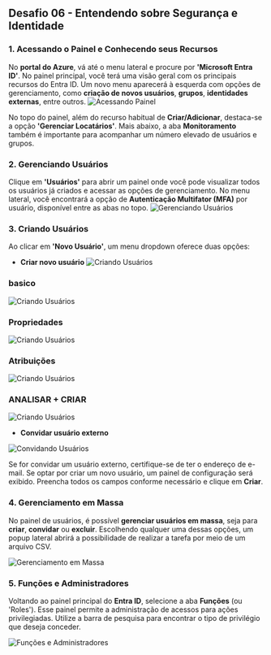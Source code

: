 ## Desafio 06 - Entendendo sobre Segurança e Identidade

### 1. **Acessando o Painel e Conhecendo seus Recursos**
No **portal do Azure**, vá até o menu lateral e procure por **'Microsoft Entra ID'**. No painel principal, você terá uma visão geral com os principais recursos do Entra ID. Um novo menu aparecerá à esquerda com opções de gerenciamento, como **criação de novos usuários**, **grupos**, **identidades externas**, entre outros.
![Acessando Painel](https://github.com/jefmartinuzzo/lab_azure/blob/main/aula-msa-identidade/imagem/DEFAULT.png)

No topo do painel, além do recurso habitual de **Criar/Adicionar**, destaca-se a opção **'Gerenciar Locatários'**. Mais abaixo, a aba **Monitoramento** também é importante para acompanhar um número elevado de usuários e grupos.

### 2. **Gerenciando Usuários**
Clique em **'Usuários'** para abrir um painel onde você pode visualizar todos os usuários já criados e acessar as opções de gerenciamento. No menu lateral, você encontrará a opção de **Autenticação Multifator (MFA)** por usuário, disponível entre as abas no topo.
![Gerenciando Usuários](https://github.com/jefmartinuzzo/lab_azure/blob/main/aula-msa-identidade/imagem/MFA.png)


### 3. **Criando Usuários**
Ao clicar em **'Novo Usuário'**, um menu dropdown oferece duas opções:
- **Criar novo usuário**
![Criando Usuários](https://github.com/jefmartinuzzo/lab_azure/blob/main/aula-msa-identidade/imagem/NOVOUSER.png)

### basico

![Criando Usuários](https://github.com/jefmartinuzzo/lab_azure/blob/main/aula-msa-identidade/imagem/USER.png)

### Propriedades

![Criando Usuários](https://github.com/jefmartinuzzo/lab_azure/blob/main/aula-msa-identidade/imagem/PROPRIEDADES.png)

### Atribuições

![Criando Usuários](https://github.com/jefmartinuzzo/lab_azure/blob/main/aula-msa-identidade/imagem/ATRIBUICAO.png)

### ANALISAR + CRIAR

![Criando Usuários](https://github.com/jefmartinuzzo/lab_azure/blob/main/aula-msa-identidade/imagem/ANALISAR+CRIAR.png)

- **Convidar usuário externo**

![Convidando Usuários](https://github.com/jefmartinuzzo/lab_azure/blob/main/aula-msa-identidade/imagem/CONVIDAR.png)

Se for convidar um usuário externo, certifique-se de ter o endereço de e-mail. Se optar por criar um novo usuário, um painel de configuração será exibido. Preencha todos os campos conforme necessário e clique em **Criar**.

### 4. **Gerenciamento em Massa**
No painel de usuários, é possível **gerenciar usuários em massa**, seja para **criar**, **convidar** ou **excluir**. Escolhendo qualquer uma dessas opções, um popup lateral abrirá a possibilidade de realizar a tarefa por meio de um arquivo CSV.

![Gerenciamento em Massa](https://github.com/jefmartinuzzo/lab_azure/blob/main/aula-msa-identidade/imagem/CRIAREMMASSA.png)

### 5. **Funções e Administradores**
Voltando ao painel principal do **Entra ID**, selecione a aba **Funções** (ou 'Roles'). Esse painel permite a administração de acessos para ações privilegiadas. Utilize a barra de pesquisa para encontrar o tipo de privilégio que deseja conceder.

![Funções e Administradores](https://github.com/jefmartinuzzo/lab_azure/blob/main/aula-msa-identidade/imagem/FUNCOES.png)
